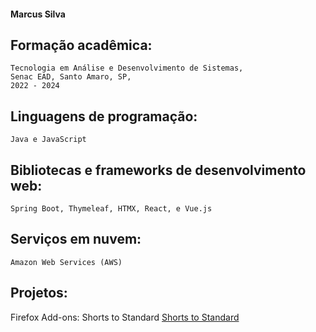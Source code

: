 #### Marcus Silva

## Formação acadêmica:

	Tecnologia em Análise e Desenvolvimento de Sistemas, 
	Senac EAD, Santo Amaro, SP,
	2022 - 2024

## Linguagens de programação:

	Java e JavaScript

## Bibliotecas e frameworks de desenvolvimento web:

	Spring Boot, Thymeleaf, HTMX, React, e Vue.js

## Serviços em nuvem:

	Amazon Web Services (AWS)

## Projetos:

Firefox Add-ons: Shorts to Standard [Shorts to Standard](https://github.com/m-rcussilva/shorts-to-standard)
